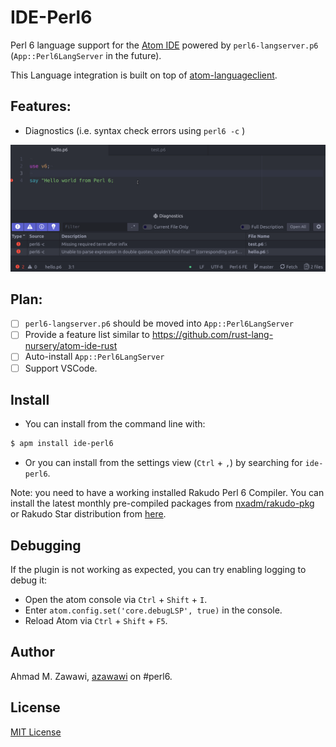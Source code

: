 # IDE-Perl6

Perl 6 language support for the [Atom IDE](https://atom.io/packages/atom-ide-ui)
powered by `perl6-langserver.p6` (`App::Perl6LangServer` in the future).

This Language integration is built on top of
[atom-languageclient](https://github.com/atom/atom-languageclient).


## Features:
- Diagnostics (i.e. syntax check errors using `perl6 -c` )

![screenshots/diagnostics-screenshot.gif](screenshots/diagnostics-screenshot.gif)

## Plan:
- [ ] `perl6-langserver.p6` should be moved into `App::Perl6LangServer`
- [ ] Provide a feature list similar to https://github.com/rust-lang-nursery/atom-ide-rust
- [ ] Auto-install `App::Perl6LangServer`
- [ ] Support VSCode.

## Install

- You can install from the command line with:

```bash
$ apm install ide-perl6
```

 - Or you can install from the settings view (`Ctrl` + `,`) by searching for
 `ide-perl6`.

Note: you need to have a working  installed Rakudo Perl 6 Compiler. You can
install the latest monthly pre-compiled packages from
 [nxadm/rakudo-pkg](https://github.com/nxadm/rakudo-pkg) or Rakudo Star
 distribution from [here](https://rakudo.org/files).

## Debugging

If the plugin is not working as expected, you can try enabling logging to debug
it:

- Open the atom console via `Ctrl` + `Shift` + `I`.
- Enter `atom.config.set('core.debugLSP', true)` in the console.
- Reload Atom via `Ctrl` + `Shift` + `F5`.

## Author

Ahmad M. Zawawi, [azawawi](https://github.com/azawawi/) on #perl6.

## License

[MIT License](LICENSE.md)

